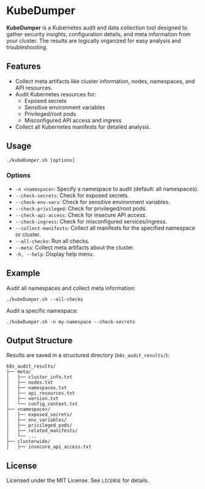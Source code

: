 # KubeDumper

**KubeDumper** is a Kubernetes audit and data collection tool designed to gather security insights, configuration details, and meta information from your cluster. The results are logically organized for easy analysis and troubleshooting.

## Features

- Collect meta artifacts like cluster information, nodes, namespaces, and API resources.
- Audit Kubernetes resources for:
  - Exposed secrets
  - Sensitive environment variables
  - Privileged/root pods
  - Misconfigured API access and ingress
- Collect all Kubernetes manifests for detailed analysis.

## Usage

`./kubeDumper.sh [options]`

### Options

- `-n <namespace>`: Specify a namespace to audit (default: all namespaces).
- `--check-secrets`: Check for exposed secrets.
- `--check-env-vars`: Check for sensitive environment variables.
- `--check-privileged`: Check for privileged/root pods.
- `--check-api-access`: Check for insecure API access.
- `--check-ingress`: Check for misconfigured services/ingress.
- `--collect-manifests`: Collect all manifests for the specified namespace or cluster.
- `--all-checks`: Run all checks.
- `--meta`: Collect meta artifacts about the cluster.
- `-h, --help`: Display help menu.

## Example

Audit all namespaces and collect meta information:

`./kubeDumper.sh --all-checks`

Audit a specific namespace:

`./kubeDumper.sh -n my-namespace --check-secrets`

## Output Structure

Results are saved in a structured directory (`k8s_audit_results/`):

```
k8s_audit_results/
├── meta/
│   ├── cluster_info.txt
│   ├── nodes.txt
│   ├── namespaces.txt
│   ├── api_resources.txt
│   ├── version.txt
│   └── config_context.txt
├── <namespace>/
│   ├── exposed_secrets/
│   ├── env_variables/
│   ├── privileged_pods/
│   ├── related_manifests/
│   └── ...
├── clusterwide/
│   ├── insecure_api_access.txt
```

## License

Licensed under the MIT License. See `LICENSE` for details.